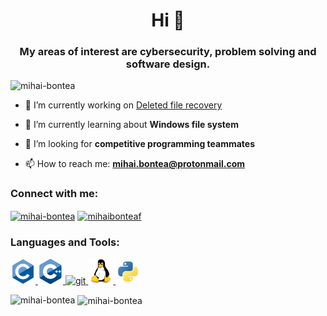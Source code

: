 <h1 align="center">Hi 👋</h1>
<h3 align="center">My areas of interest are cybersecurity, problem solving and software design.</h3>

<p align="left"> <img src="https://komarev.com/ghpvc/?username=mihai-bontea&label=Profile%20views&color=0e75b6&style=flat" alt="mihai-bontea" /> </p>

- 🔭 I’m currently working on [Deleted file recovery](https://github.com/mihai-bontea/Deleted-file-recovery)

- 🌱 I’m currently learning about **Windows file system**

- 👯 I’m looking for **competitive programming teammates**

- 📫 How to reach me: **mihai.bontea@protonmail.com**

<h3 align="left">Connect with me:</h3>
<p align="left">
<a href="https://linkedin.com/in/mihai-bontea" target="blank"><img align="center" src="https://raw.githubusercontent.com/rahuldkjain/github-profile-readme-generator/master/src/images/icons/Social/linked-in-alt.svg" alt="mihai-bontea" height="30" width="40" /></a>
<a href="https://www.leetcode.com/mihaibonteaf" target="blank"><img align="center" src="https://raw.githubusercontent.com/rahuldkjain/github-profile-readme-generator/master/src/images/icons/Social/leet-code.svg" alt="mihaibonteaf" height="30" width="40" /></a>
</p>

<h3 align="left">Languages and Tools:</h3>
<p align="left"> <a href="https://www.cprogramming.com/" target="_blank" rel="noreferrer"> <img src="https://raw.githubusercontent.com/devicons/devicon/master/icons/c/c-original.svg" alt="c" width="40" height="40"/> </a> <a href="https://www.w3schools.com/cpp/" target="_blank" rel="noreferrer"> <img src="https://raw.githubusercontent.com/devicons/devicon/master/icons/cplusplus/cplusplus-original.svg" alt="cplusplus" width="40" height="40"/> </a> <a href="https://git-scm.com/" target="_blank" rel="noreferrer"> <img src="https://www.vectorlogo.zone/logos/git-scm/git-scm-icon.svg" alt="git" width="40" height="40"/> </a> <a href="https://www.linux.org/" target="_blank" rel="noreferrer"> <img src="https://raw.githubusercontent.com/devicons/devicon/master/icons/linux/linux-original.svg" alt="linux" width="40" height="40"/> </a> <a href="https://www.python.org" target="_blank" rel="noreferrer"> <img src="https://raw.githubusercontent.com/devicons/devicon/master/icons/python/python-original.svg" alt="python" width="40" height="40"/> </a> </p>

<p><img align="left" src="https://github-readme-stats.vercel.app/api/top-langs?username=mihai-bontea&show_icons=true&locale=en&layout=compact" alt="mihai-bontea" /></p>

<p>&nbsp;<img align="center" src="https://github-readme-stats.vercel.app/api?username=mihai-bontea&show_icons=true&locale=en" alt="mihai-bontea" /></p>

